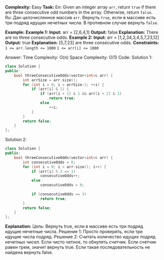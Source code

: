 **Complexity:** Easy
**Task:**
	En: Given an integer array `arr`, return `true` if there are three consecutive odd numbers in the array. Otherwise, return `false`.
	Ru: Дан целочисленное массив `arr`. Вернуть `true`, если в массиве есть три подряд идущих нечетных числа. В противном случае вернуть `false`.
	
**Example:**
	**Example 1:**
		**Input:** arr = [2,6,4,1]
		**Output:** false
		**Explanation:**
		There are no three consecutive odds.
	**Example 2:**
		**Input:** arr = [1,2,34,3,4,5,7,23,12]
		**Output:** true
		**Explanation:**
		[5,7,23] are three consecutive odds.
**Constraints:**
	`1 <= arr.length <= 1000`
	`1 <= arr[i] <= 1000`
	
Answer:
	Time Complexity: O(n)
	Space Complexity: O(1)
Code:
Solution 1:
```cpp
class Solution {
public:
    bool threeConsecutiveOdds(vector<int>& arr) {
        int arrSize = arr.size();
        for (int i = 0; i < arrSize-2; ++i) {
            if (arr[i] & 1) {
                if (arr[i + 1] & 1 && arr[i + 2] & 1)
                    return true;
                else
                    ++i;
            }
        }
        return false;
    }
};
```
Solution 2:
```cpp
class Solution {
public:
    bool threeConsecutiveOdds(vector<int>& arr) {
        int consecutiveOdds = 0;
        for (int i = 0; i < arr.size(); i++) {
            if (arr[i] % 2 == 1)
                consecutiveOdds++;
            else
                consecutiveOdds = 0;
                
            if (consecutiveOdds == 3)
                return true;
        }
        return false;
    }
};
```
**Explanation:**
	Цель: Вернуть true, если в массиве есть три подряд идущие нечетные числа.
	Решение 1: Просто проверять, если три идущие числа подряд.
	Решение 2: Считать количество идущих подряд нечетных чисел. Если чисто четное, то обнулять счетчик. Если счетчик равен трем, значит вернуть true. Если такая последовательность не найдена вернуть false.